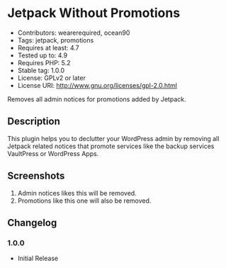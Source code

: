 # Jetpack Without Promotions #

* Contributors: wearerequired, ocean90
* Tags: jetpack, promotions
* Requires at least: 4.7
* Tested up to: 4.9
* Requires PHP: 5.2
* Stable tag: 1.0.0
* License: GPLv2 or later
* License URI: http://www.gnu.org/licenses/gpl-2.0.html

Removes all admin notices for promotions added by Jetpack.

## Description ##

This plugin helps you to declutter your WordPress admin by removing all Jetpack related notices that promote services like the backup services VaultPress or WordPress Apps.

## Screenshots ##

1. Admin notices likes this will be removed.
2. Promotions like this one will also be removed.

## Changelog ##

### 1.0.0 ###
* Initial Release

